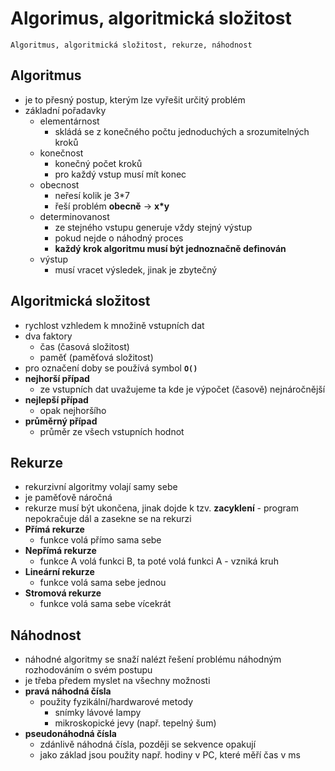 # Algorimus, algoritmická složitost

`Algoritmus, algoritmická složitost, rekurze, náhodnost`

## Algoritmus

- je to přesný postup, kterým lze vyřešit určitý problém
- základní pořadavky
  - elementárnost
    - skládá se z konečného počtu jednoduchých a srozumitelných kroků
  - konečnost
    - konečný počet kroků
    - pro každý vstup musí mít konec
  - obecnost
    - neřesí kolik je 3\*7
    - řeší problém **obecně** -> **x\*y**
  - determinovanost
    - ze stejného vstupu generuje vždy stejný výstup
    - pokud nejde o náhodný proces
    - **každý krok algoritmu musí být jednoznačně definován**
  - výstup
    - musí vracet výsledek, jinak je zbytečný

## Algoritmická složitost

- rychlost vzhledem k množině vstupních dat
- dva faktory
  - čas (časová složitost)
  - paměť (paměťová složitost)
- pro označení doby se používá symbol **`O()`**
- **nejhorší případ**
  - ze vstupních dat uvažujeme ta kde je výpočet (časově) nejnáročnější
- **nejlepší případ**
  - opak nejhoršího
- **průměrný případ**
  - průměr ze všech vstupních hodnot

## Rekurze

- rekurzivní algoritmy volají samy sebe
- je paměťově náročná
- rekurze musí být ukončena, jinak dojde k tzv. **zacyklení** - program nepokračuje dál a zasekne se na rekurzi
- **Přímá rekurze**
  - funkce volá přímo sama sebe
- **Nepřímá rekurze**
  - funkce A volá funkci B, ta poté volá funkci A - vzniká kruh
- **Lineární rekurze**
  - funkce volá sama sebe jednou
- **Stromová rekurze**
  - funkce volá sama sebe vícekrát

## Náhodnost

- náhodné algoritmy se snaží nalézt řešení problému náhodným rozhodováním o svém postupu
- je třeba předem myslet na všechny možnosti
- **pravá náhodná čísla**
  - použity fyzikální/hardwarové metody
    - snímky lávové lampy
    - mikroskopické jevy (např. tepelný šum)
- **pseudonáhodná čísla**
  - zdánlivě náhodná čísla, později se sekvence opakují
  - jako základ jsou použity např. hodiny v PC, které měří čas v ms
